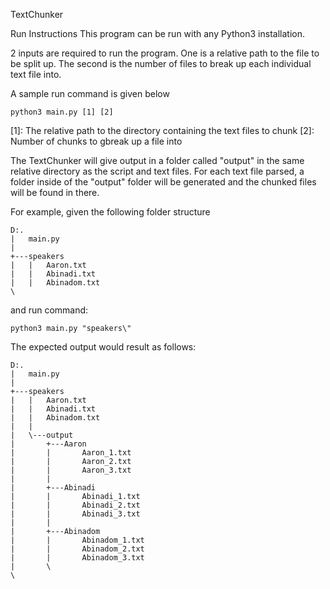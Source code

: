 TextChunker

Run Instructions
This program can be run with any Python3 installation.

2 inputs are required to run the program. One is a relative path to the file to be split up. The second is the number of files to break up each individual text file into.

A sample run command is given below

```python3 main.py [1] [2]```

[1]: The relative path to the directory containing the text files to chunk
[2]: Number of chunks to gbreak up a file into

The TextChunker will give output in a folder called "output" in the same relative directory as the script and text files. For each text file parsed, a folder inside of the "output" folder will be generated and the chunked files will be found in there.

For example, given the following folder structure

```
D:.
|   main.py
|   
+---speakers
|   |   Aaron.txt
|   |   Abinadi.txt
|   |   Abinadom.txt
\

```
and run command:

```python3 main.py "speakers\" ```

The expected output would result as follows:

```
D:.
|   main.py
|           
+---speakers
|   |   Aaron.txt
|   |   Abinadi.txt
|   |   Abinadom.txt
|   |   
|   \---output
|       +---Aaron
|       |       Aaron_1.txt
|       |       Aaron_2.txt
|       |       Aaron_3.txt
|       |       
|       +---Abinadi
|       |       Abinadi_1.txt
|       |       Abinadi_2.txt
|       |       Abinadi_3.txt
|       |       
|       +---Abinadom
|       |       Abinadom_1.txt
|       |       Abinadom_2.txt
|       |       Abinadom_3.txt
|       \       
\
```
